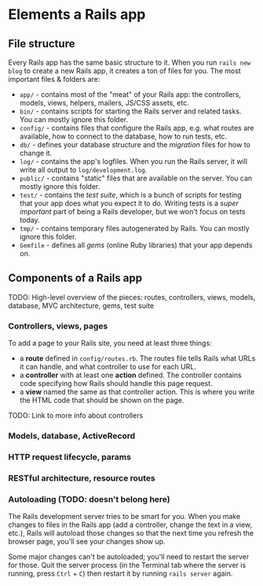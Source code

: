 # Elements a Rails app


## File structure

Every Rails app has the same basic structure to it. When you run `rails new blog` to create a new Rails app, it creates a ton of files for you. The most important files & folders are:

  * `app/` - contains most of the "meat" of your Rails app: the controllers, models, views, helpers, mailers, JS/CSS assets, etc.
  * `bin/` - contains scripts for starting the Rails server and related tasks. You can mostly ignore this folder.
  * `config/` - contains files that configure the Rails app, e.g. what routes are available, how to connect to the database, how to run tests, etc.
  * `db/` - defines your database structure and the _migration_ files for how to change it.
  * `log/` - contains the app's logfiles. When you run the Rails server, it will write all output to `log/development.log`.
  * `public/` - contains "static" files that are available on the server. You can mostly ignore this folder.
  * `test/` - contains the _test suite_, which is a bunch of scripts for testing that your app does what you expect it to do. Writing tests is a _super important_ part of being a Rails developer, but we won't focus on tests today.
  * `tmp/` - contains temporary files autogenerated by Rails. You can mostly ignore this folder.
  * `Gemfile` - defines all _gems_ (online Ruby libraries) that your app depends on.


## Components of a Rails app

TODO: High-level overview of the pieces: routes, controllers, views, models, database, MVC architecture, gems, test suite


### Controllers, views, pages

To add a page to your Rails site, you need at least three things:

  * a **route** defined in `config/routes.rb`. The routes file tells Rails what URLs it can handle, and what controller to use for each URL.
  * a **controller** with at least one **action** defined. The controller contains code specifying how Rails should handle this page request.
  * a **view** named the same as that controller action. This is where you write the HTML code that should be shown on the page.

TODO: Link to more info about controllers


### Models, database, ActiveRecord


### HTTP request lifecycle, params


### RESTful architecture, resource routes


### Autoloading (TODO: doesn't belong here)

The Rails development server tries to be smart for you. When you make changes to files in the Rails app (add a controller, change the text in a view, etc.), Rails will autoload those changes so that the next time you refresh the browser page, you'll see your changes show up.

Some major changes can't be autoloaded; you'll need to restart the server for those. Quit the server process (in the Terminal tab where the server is running, press `Ctrl` + `C`) then restart it by running `rails server` again.

